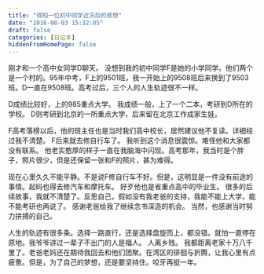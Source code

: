 ```yaml
---
title: "得知一位初中同学近况后的感想"
date: "2016-08-03 15:32:05"
draft: false
categories: [日记本]
hiddenFromHomePage: false
---
```

刚才和一个高中女同学D聊天。 没想到我的初中同学F是她的小学同学。他们两个是一个村的。95年中考，F上的9501班，我一开始上的9508班后来换到了9503班。D一直在9508班。高考过后，三个人的人生轨迹很不一样。

D成绩比较好，上的985重点大学。 我成绩一般，上了一个二本，考研到D所在的学校。 D则考研到北京的一所重点大学，后来留在北京工作成家生娃。

F高考落榜以后，他的班主任也是当时我们高中校长，居然建议他不复读。详细经过我不清楚。 F后来就去修自行车了。 我听到这个消息很震惊。难怪他和大家都没有联系。 他老实憨厚的样子一直在我脑海中闪现。高考那年，我当时是个胖子，照片很少，但是还保留一张和F的照片，甚为难得。

现在心里久久不能平静。不是说F修自行车不好。但是，这明显是一件没有前途的事情。起码也得去修汽车和摩托车。 好歹他也是省重点高中的毕业生。 很多的后续故事，我就不清楚了。反思自己，假如没有我老爸的支持，我能不能上大学，能不能考研也两说了。 感谢老爸给我了继续念书深造的机会。 当然，也感谢当时努力拼搏的自己。

人生的轨迹有很多条。选择一路直行，还是选择盘旋而上，都没错。就怕一直停在原地。我爷爷讲过一辈子不出门的人是福人。 人离乡贱。 我都距离老家十万八千里了。老爸老妈还在期待我回去和他们团聚。在湾区的徘徊与折腾，让我心里有点疲惫。但是，为了自己的梦想，还是要坚持住。咬牙再挺一年。




 
